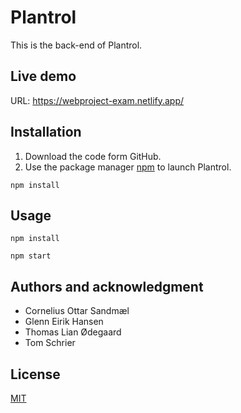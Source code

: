 
# Plantrol

This is the back-end of Plantrol.

## Live demo
URL: https://webproject-exam.netlify.app/

## Installation

 1. Download the code form GitHub. 
 2. Use the package manager
    [npm](https://www.npmjs.com/get-npm) to launch Plantrol.

```
npm install
```

## Usage

```
npm install

npm start
```
## Authors and acknowledgment

 - Cornelius Ottar Sandmæl
 - Glenn Eirik Hansen
 - Thomas Lian Ødegaard
 - Tom Schrier

## License
[MIT](https://choosealicense.com/licenses/mit/)

